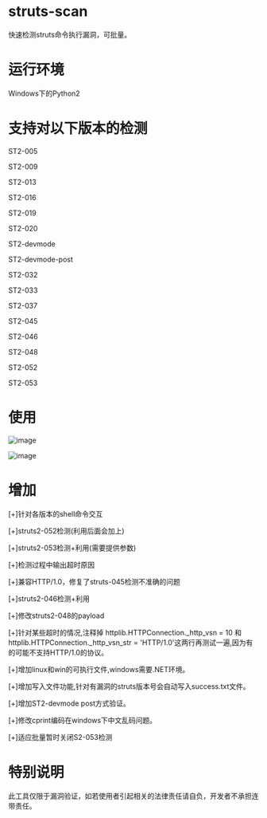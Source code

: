 # struts-scan
快速检测struts命令执行漏洞，可批量。

# 运行环境
Windows下的Python2

# 支持对以下版本的检测

ST2-005

ST2-009

ST2-013

ST2-016

ST2-019

ST2-020

ST2-devmode

ST2-devmode-post

ST2-032

ST2-033

ST2-037

ST2-045

ST2-046

ST2-048

ST2-052

ST2-053

# 使用
![image](./images/poc.png)

![image](./images/exp.png)

# 增加
[+]针对各版本的shell命令交互

[+]struts2-052检测(利用后面会加上)

[+]struts2-053检测+利用(需要提供参数)

[+]检测过程中输出超时原因

[+]兼容HTTP/1.0，修复了struts-045检测不准确的问题

[+]struts2-046检测+利用

[+]修改struts2-048的payload

[+]针对某些超时的情况,注释掉 httplib.HTTPConnection._http_vsn = 10 和httplib.HTTPConnection._http_vsn_str = 'HTTP/1.0'这两行再测试一遍,因为有的可能不支持HTTP/1.0的协议。

[+]增加linux和win的可执行文件,windows需要.NET环境。

[+]增加写入文件功能,针对有漏洞的struts版本号会自动写入success.txt文件。

[+]增加ST2-devmode post方式验证。

[+]修改cprint编码在windows下中文乱码问题。

[+]适应批量暂时关闭S2-053检测
# 特别说明
此工具仅限于漏洞验证，如若使用者引起相关的法律责任请自负，开发者不承担连带责任。
